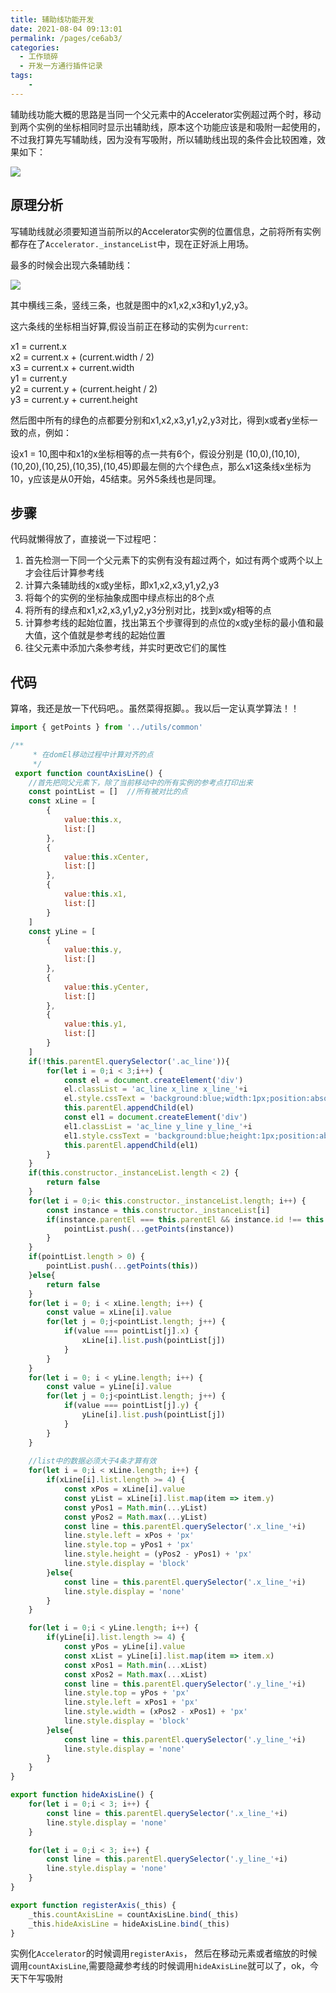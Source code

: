 ```yaml
---
title: 辅助线功能开发
date: 2021-08-04 09:13:01
permalink: /pages/ce6ab3/
categories:
  - 工作琐碎
  - 开发一方通行插件记录
tags:
    -
---
```

辅助线功能大概的思路是当同一个父元素中的Accelerator实例超过两个时，移动到两个实例的坐标相同时显示出辅助线，原本这个功能应该是和吸附一起使用的，不过我打算先写辅助线，因为没有写吸附，所以辅助线出现的条件会比较困难，效果如下：

![](https://cdn.JsDelivr.net/gh/Ostask/img-bed//2021020804.gif)

## 原理分析
写辅助线就必须要知道当前所以的Accelerator实例的位置信息，之前将所有实例都存在了`Accelerator._instanceList`中，现在正好派上用场。  

最多的时候会出现六条辅助线：

![](https://cdn.JsDelivr.net/gh/Ostask/img-bed//202102cankaoxian.jpg)

其中横线三条，竖线三条，也就是图中的x1,x2,x3和y1,y2,y3。

这六条线的坐标相当好算,假设当前正在移动的实例为`current`:

x1 = current.x   
x2 = current.x + (current.width / 2)  
x3 = current.x + current.width  
y1 = current.y  
y2 = current.y + (current.height / 2)  
y3 = current.y + current.height

然后图中所有的绿色的点都要分别和x1,x2,x3,y1,y2,y3对比，得到x或者y坐标一致的点，例如：

设x1 = 10,图中和x1的x坐标相等的点一共有6个，假设分别是 (10,0),(10,10),(10,20),(10,25),(10,35),(10,45)即最左侧的六个绿色点，那么x1这条线x坐标为10，y应该是从0开始，45结束。另外5条线也是同理。

## 步骤
代码就懒得放了，直接说一下过程吧：

1. 首先检测一下同一个父元素下的实例有没有超过两个，如过有两个或两个以上才会往后计算参考线
2. 计算六条辅助线的x或y坐标，即x1,x2,x3,y1,y2,y3
3. 将每个的实例的坐标抽象成图中绿点标出的8个点
4. 将所有的绿点和x1,x2,x3,y1,y2,y3分别对比，找到x或y相等的点
5. 计算参考线的起始位置，找出第五个步骤得到的点位的x或y坐标的最小值和最大值，这个值就是参考线的起始位置
5. 往父元素中添加六条参考线，并实时更改它们的属性

## 代码
算咯，我还是放一下代码吧。。虽然菜得抠脚。。我以后一定认真学算法！！
```js
import { getPoints } from '../utils/common'

/**
     * 在domEl移动过程中计算对齐的点
     */
 export function countAxisLine() {
    //首先把同父元素下，除了当前移动中的所有实例的参考点打印出来
    const pointList = []  //所有被对比的点
    const xLine = [
        {
            value:this.x,
            list:[]
        },
        {
            value:this.xCenter,
            list:[]
        },
        {
            value:this.x1,
            list:[]
        }
    ]
    const yLine = [
        {
            value:this.y,
            list:[]
        },
        {
            value:this.yCenter,
            list:[]
        },
        {
            value:this.y1,
            list:[]
        }
    ]
    if(!this.parentEl.querySelector('.ac_line')){
        for(let i = 0;i < 3;i++) {
            const el = document.createElement('div')
            el.classList = 'ac_line x_line x_line_'+i
            el.style.cssText = 'background:blue;width:1px;position:absolute;display:none;z-index:9999;'
            this.parentEl.appendChild(el)
            const el1 = document.createElement('div')
            el1.classList = 'ac_line y_line y_line_'+i
            el1.style.cssText = 'background:blue;height:1px;position:absolute;display:none;z-index:9999;'
            this.parentEl.appendChild(el1)
        }
    }
    if(this.constructor._instanceList.length < 2) {
        return false
    }
    for(let i = 0;i< this.constructor._instanceList.length; i++) {
        const instance = this.constructor._instanceList[i]
        if(instance.parentEl === this.parentEl && instance.id !== this.id) {
            pointList.push(...getPoints(instance))
        }
    }
    if(pointList.length > 0) {
        pointList.push(...getPoints(this))
    }else{
        return false
    }
    for(let i = 0; i < xLine.length; i++) {
        const value = xLine[i].value
        for(let j = 0;j<pointList.length; j++) {
            if(value === pointList[j].x) {
                xLine[i].list.push(pointList[j])
            }
        }
    }
    for(let i = 0; i < yLine.length; i++) {
        const value = yLine[i].value
        for(let j = 0;j<pointList.length; j++) {
            if(value === pointList[j].y) {
                yLine[i].list.push(pointList[j])
            }
        }
    }
    
    //list中的数据必须大于4条才算有效
    for(let i = 0;i < xLine.length; i++) {
        if(xLine[i].list.length >= 4) {
            const xPos = xLine[i].value
            const yList = xLine[i].list.map(item => item.y)
            const yPos1 = Math.min(...yList)
            const yPos2 = Math.max(...yList)
            const line = this.parentEl.querySelector('.x_line_'+i)
            line.style.left = xPos + 'px'
            line.style.top = yPos1 + 'px'
            line.style.height = (yPos2 - yPos1) + 'px'
            line.style.display = 'block'
        }else{
            const line = this.parentEl.querySelector('.x_line_'+i)
            line.style.display = 'none'
        }
    }

    for(let i = 0;i < yLine.length; i++) {
        if(yLine[i].list.length >= 4) {
            const yPos = yLine[i].value
            const xList = yLine[i].list.map(item => item.x)
            const xPos1 = Math.min(...xList)
            const xPos2 = Math.max(...xList)
            const line = this.parentEl.querySelector('.y_line_'+i)
            line.style.top = yPos + 'px'
            line.style.left = xPos1 + 'px'
            line.style.width = (xPos2 - xPos1) + 'px'
            line.style.display = 'block'
        }else{
            const line = this.parentEl.querySelector('.y_line_'+i)
            line.style.display = 'none'
        }
    }
}

export function hideAxisLine() {
    for(let i = 0;i < 3; i++) {
        const line = this.parentEl.querySelector('.x_line_'+i)
        line.style.display = 'none'
    }

    for(let i = 0;i < 3; i++) {
        const line = this.parentEl.querySelector('.y_line_'+i)
        line.style.display = 'none'
    }
}

export function registerAxis(_this) {
    _this.countAxisLine = countAxisLine.bind(_this)
    _this.hideAxisLine = hideAxisLine.bind(_this)
}
```
实例化`Accelerator`的时候调用`registerAxis`，
然后在移动元素或者缩放的时候调用`countAxisLine`,需要隐藏参考线的时候调用`hideAxisLine`就可以了，ok，今天下午写吸附
